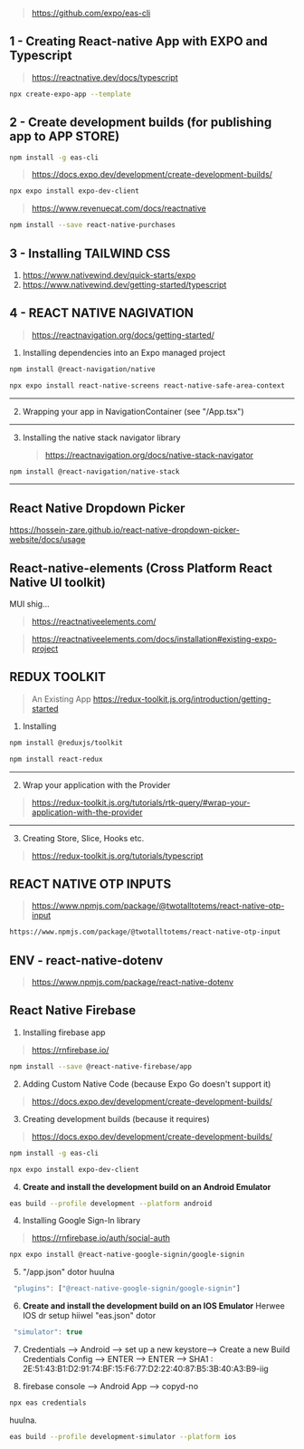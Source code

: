 > https://github.com/expo/eas-cli

## 1 - Creating React-native App with EXPO and Typescript

> https://reactnative.dev/docs/typescript

```bash
npx create-expo-app --template
```

## 2 - Create development builds (for publishing app to APP STORE)

```bash
npm install -g eas-cli
```

> https://docs.expo.dev/development/create-development-builds/

```bash
npx expo install expo-dev-client
```

> https://www.revenuecat.com/docs/reactnative

```bash
npm install --save react-native-purchases
```

## 3 - Installing TAILWIND CSS

1. https://www.nativewind.dev/quick-starts/expo
2. https://www.nativewind.dev/getting-started/typescript

## 4 - REACT NATIVE NAGIVATION

> https://reactnavigation.org/docs/getting-started/

1. Installing dependencies into an Expo managed project

```bash
npm install @react-navigation/native
```

```bash
npx expo install react-native-screens react-native-safe-area-context
```

---

2. Wrapping your app in NavigationContainer​ (see "/App.tsx")

---

3. Installing the native stack navigator library
   > https://reactnavigation.org/docs/native-stack-navigator

```bash
npm install @react-navigation/native-stack
```

---

## React Native Dropdown Picker

https://hossein-zare.github.io/react-native-dropdown-picker-website/docs/usage

## React-native-elements (Cross Platform React Native UI toolkit)

MUI shig...

> https://reactnativeelements.com/

> https://reactnativeelements.com/docs/installation#existing-expo-project

## REDUX TOOLKIT

> An Existing App
> https://redux-toolkit.js.org/introduction/getting-started

1. Installing

```bash
npm install @reduxjs/toolkit
```

```bash
npm install react-redux
```

---

2. Wrap your application with the Provider

> https://redux-toolkit.js.org/tutorials/rtk-query/#wrap-your-application-with-the-provider

---

3.  Creating Store, Slice, Hooks etc.

> https://redux-toolkit.js.org/tutorials/typescript

## REACT NATIVE OTP INPUTS

> https://www.npmjs.com/package/@twotalltotems/react-native-otp-input

```bash
https://www.npmjs.com/package/@twotalltotems/react-native-otp-input
```

## ENV - react-native-dotenv

> https://www.npmjs.com/package/react-native-dotenv

## React Native Firebase

1. Installing firebase app

> https://rnfirebase.io/

```bash
npm install --save @react-native-firebase/app
```

2. Adding Custom Native Code (because Expo Go doesn't support it)

> https://docs.expo.dev/development/create-development-builds/

3. Creating development builds (because it requires)

> https://docs.expo.dev/development/create-development-builds/

```bash
npm install -g eas-cli
```

```bash
npx expo install expo-dev-client
```

4. **Create and install the development build on an Android Emulator**

```bash
eas build --profile development --platform android
```

4. Installing Google Sign-In library

> https://rnfirebase.io/auth/social-auth

```bash
npx expo install @react-native-google-signin/google-signin
```

5. "/app.json" dotor huulna

```js
 "plugins": ["@react-native-google-signin/google-signin"]
```

6. **Create and install the development build on an IOS Emulator** Herwee IOS dr setup hiiwel
   "eas.json" dotor

```js
 "simulator": true
```

7. Credentials --> Android --> set up a new keystore--> Create a new Build Credentials Config --> ENTER --> ENTER --> SHA1 : 2E:51:43:B1:D2:91:74:BF:15:F6:77:D2:22:40:87:B5:3B:40:A3:B9-iig

8. firebase console --> Android App --> copyd-no

```bash
npx eas credentials
```

huulna.

<!-- https://www.youtube.com/watch?v=d_Vf41Sb0v0 -->
<!-- https://www.youtube.com/watch?v=d_Vf41Sb0v0&t=513s -->

```bash
eas build --profile development-simulator --platform ios
```

<!-- https://www.youtube.com/watch?v=EaVG6wVZPyY&t=1007s -->

